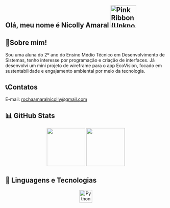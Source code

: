 
## Olá, meu nome é Nicolly Amaral <img src="https://img1.picmix.com/output/stamp/normal/6/0/4/1/1941406_8edac.gif" jsaction="" class="sFlh5c FyHeAf iPVvYb" style="max-width: 500px; height: 70px; margin: 0px; width: 80px;" alt="Pink Ribbon (Unknown Credits), gif , animated , cute , aesthetic , pink ,  soft , birthday , ribbon - GIF animado grátis - PicMix" jsname="kn3ccd">

## 👤Sobre mim!
Sou uma aluna do 2º ano do Ensino Médio Técnico em Desenvolvimento de Sistemas, tenho interesse por programação e criação de interfaces.
Já desenvolvi um mini projeto de wireframe para o app EcoVision, focado em sustentabilidade e engajamento ambiental por meio da tecnologia.

## 📞Contatos
E-mail: rochaamaralnicolly@gmail.com

## 📊 GitHub Stats

<p align="center">
  <img height="120em" src="https://github-readme-stats.vercel.app/api?username=Nicolly-Amrl&show_icons=true&theme=tokyonight&hide_title=false" />
  <img height="120em" src="https://github-readme-stats.vercel.app/api/top-langs/?username=Nicolly-Amrl&layout=compact&theme=tokyonight" />
</p>

## 🚀 Linguagens e Tecnologias

<p align="center">
  <img src="https://cdn.jsdelivr.net/gh/devicons/devicon/icons/python/python-original.svg" height="40" alt="Python" />
  

